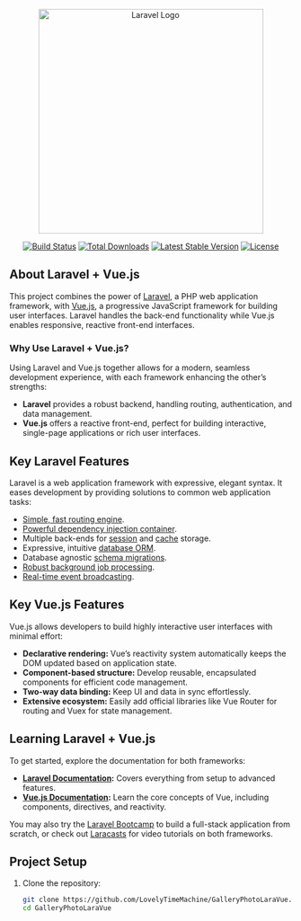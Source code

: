 <p align="center"><a href="https://laravel.com" target="_blank"><img src="https://raw.githubusercontent.com/laravel/art/master/logo-lockup/5%20SVG/2%20CMYK/1%20Full%20Color/laravel-logolockup-cmyk-red.svg" width="400" alt="Laravel Logo"></a></p>

<p align="center">
<a href="https://github.com/laravel/framework/actions"><img src="https://github.com/laravel/framework/workflows/tests/badge.svg" alt="Build Status"></a>
<a href="https://packagist.org/packages/laravel/framework"><img src="https://img.shields.io/packagist/dt/laravel/framework" alt="Total Downloads"></a>
<a href="https://packagist.org/packages/laravel/framework"><img src="https://img.shields.io/packagist/v/laravel/framework" alt="Latest Stable Version"></a>
<a href="https://packagist.org/packages/laravel/framework"><img src="https://img.shields.io/packagist/l/laravel/framework" alt="License"></a>
</p>

## About Laravel + Vue.js

This project combines the power of [Laravel](https://laravel.com), a PHP web application framework, with [Vue.js](https://vuejs.org/), a progressive JavaScript framework for building user interfaces. Laravel handles the back-end functionality while Vue.js enables responsive, reactive front-end interfaces.

### Why Use Laravel + Vue.js?

Using Laravel and Vue.js together allows for a modern, seamless development experience, with each framework enhancing the other’s strengths:

- **Laravel** provides a robust backend, handling routing, authentication, and data management.
- **Vue.js** offers a reactive front-end, perfect for building interactive, single-page applications or rich user interfaces.

## Key Laravel Features

Laravel is a web application framework with expressive, elegant syntax. It eases development by providing solutions to common web application tasks:

- [Simple, fast routing engine](https://laravel.com/docs/routing).
- [Powerful dependency injection container](https://laravel.com/docs/container).
- Multiple back-ends for [session](https://laravel.com/docs/session) and [cache](https://laravel.com/docs/cache) storage.
- Expressive, intuitive [database ORM](https://laravel.com/docs/eloquent).
- Database agnostic [schema migrations](https://laravel.com/docs/migrations).
- [Robust background job processing](https://laravel.com/docs/queues).
- [Real-time event broadcasting](https://laravel.com/docs/broadcasting).

## Key Vue.js Features

Vue.js allows developers to build highly interactive user interfaces with minimal effort:

- **Declarative rendering:** Vue’s reactivity system automatically keeps the DOM updated based on application state.
- **Component-based structure:** Develop reusable, encapsulated components for efficient code management.
- **Two-way data binding:** Keep UI and data in sync effortlessly.
- **Extensive ecosystem:** Easily add official libraries like Vue Router for routing and Vuex for state management.

## Learning Laravel + Vue.js

To get started, explore the documentation for both frameworks:

- **[Laravel Documentation](https://laravel.com/docs):** Covers everything from setup to advanced features.
- **[Vue.js Documentation](https://vuejs.org/guide/):** Learn the core concepts of Vue, including components, directives, and reactivity.

You may also try the [Laravel Bootcamp](https://bootcamp.laravel.com) to build a full-stack application from scratch, or check out [Laracasts](https://laracasts.com) for video tutorials on both frameworks.

## Project Setup

1. Clone the repository:

   ```bash
   git clone https://github.com/LovelyTimeMachine/GalleryPhotoLaraVue.git
   cd GalleryPhotoLaraVue
